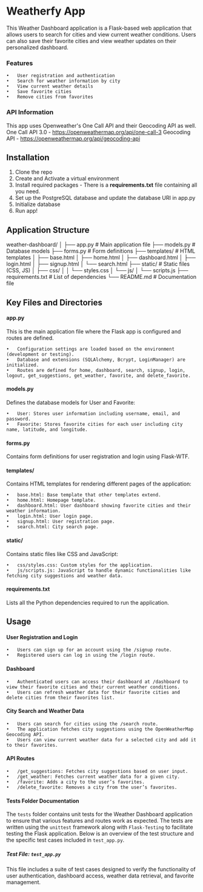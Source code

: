 # Weatherfy App

This Weather Dashboard application is a Flask-based web application that allows users to search for cities and view current weather conditions. Users can also save their favorite cities and view weather updates on their personalized dashboard. 

### Features

	•	User registration and authentication
	•	Search for weather information by city
	•	View current weather details
	•	Save favorite cities
	•	Remove cities from favorites

### API Information
This app uses Openweather's One Call API and their Geocoding API as well.
One Call API 3.0 - https://openweathermap.org/api/one-call-3
Geocoding API - https://openweathermap.org/api/geocoding-api


## Installation
1. Clone the repo
2. Create and Activate a virtual environment
3. Install required packages - There is a **requirements.txt** file containing all you need.
4. Set up the PostgreSQL database and update the database URI in app.py
5. Initialize database
6. Run app! 


## Application Structure

weather-dashboard/
│
├── app.py              # Main application file
├── models.py           # Database models
├── forms.py            # Form definitions
├── templates/          # HTML templates
│   ├── base.html
│   ├── home.html
│   ├── dashboard.html
│   ├── login.html
│   ├── signup.html
│   └── search.html
├── static/             # Static files (CSS, JS)
│   ├── css/
│   │   └── styles.css
│   └── js/
│       └── scripts.js
├── requirements.txt    # List of dependencies
└── README.md           # Documentation file

## Key Files and Directories

#### app.py

This is the main application file where the Flask app is configured and routes are defined.

	•	Configuration settings are loaded based on the environment (development or testing).
	•	Database and extensions (SQLAlchemy, Bcrypt, LoginManager) are initialized.
	•	Routes are defined for home, dashboard, search, signup, login, logout, get_suggestions, get_weather, favorite, and delete_favorite.

#### models.py

Defines the database models for User and Favorite:

	•	User: Stores user information including username, email, and password.
	•	Favorite: Stores favorite cities for each user including city name, latitude, and longitude.

#### forms.py

Contains form definitions for user registration and login using Flask-WTF.

#### templates/

Contains HTML templates for rendering different pages of the application:

	•	base.html: Base template that other templates extend.
	•	home.html: Homepage template.
	•	dashboard.html: User dashboard showing favorite cities and their weather information.
	•	login.html: User login page.
	•	signup.html: User registration page.
	•	search.html: City search page.

#### static/

Contains static files like CSS and JavaScript:

	•	css/styles.css: Custom styles for the application.
	•	js/scripts.js: JavaScript to handle dynamic functionalities like fetching city suggestions and weather data.

#### requirements.txt

Lists all the Python dependencies required to run the application.

## Usage

#### User Registration and Login

	•	Users can sign up for an account using the /signup route.
	•	Registered users can log in using the /login route.

#### Dashboard

	•	Authenticated users can access their dashboard at /dashboard to view their favorite cities and their current weather conditions.
	•	Users can refresh weather data for their favorite cities and delete cities from their favorites list.

#### City Search and Weather Data

	•	Users can search for cities using the /search route.
	•	The application fetches city suggestions using the OpenWeatherMap Geocoding API.
	•	Users can view current weather data for a selected city and add it to their favorites.

#### API Routes

	•	/get_suggestions: Fetches city suggestions based on user input.
	•	/get_weather: Fetches current weather data for a given city.
	•	/favorite: Adds a city to the user’s favorites.
	•	/delete_favorite: Removes a city from the user’s favorites.

#### Tests Folder Documentation

The `tests` folder contains unit tests for the Weather Dashboard application to ensure that various features and routes work as expected. The tests are written using the `unittest` framework along with `Flask-Testing` to facilitate testing the Flask application. Below is an overview of the test structure and the specific test cases included in `test_app.py`.

##### Test File: `test_app.py`

This file includes a suite of test cases designed to verify the functionality of user authentication, dashboard access, weather data retrieval, and favorite management.